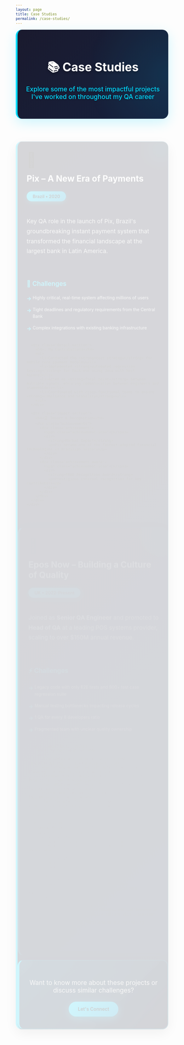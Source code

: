 ```yaml
---
layout: page
title: Case Studies
permalink: /case-studies/
---
```


<style>
/* Case Studies - Dark Theme Consistent with Site */
.hero-section {
  text-align: center;
  margin-bottom: 50px;
  padding: 40px 20px;
  background: linear-gradient(135deg, #1a1a2e 0%, #16213e 100%);
  border-radius: 20px;
  border-left: 6px solid #00d9ff;
  box-shadow: 0 12px 40px rgba(0, 217, 255, 0.2);
  position: relative;
  overflow: hidden;
}

.hero-section::before {
  content: "";
  position: absolute;
  top: -50%;
  right: -50%;
  width: 100%;
  height: 200%;
  background: radial-gradient(circle, rgba(0, 217, 255, 0.1) 0%, transparent 70%);
  animation: float 6s ease-in-out infinite;
}

@keyframes float {
  0%, 100% { transform: translateY(0px) rotate(0deg); }
  50% { transform: translateY(-20px) rotate(5deg); }
}

.hero-content {
  position: relative;
  z-index: 2;
}

.hero-title {
  color: #ffffff;
  margin-bottom: 15px;
  font-size: 2.8em;
  font-weight: 700;
  text-shadow: 0 4px 8px rgba(0, 0, 0, 0.3);
}

.hero-subtitle {
  color: #00d9ff;
  font-size: 1.5em;
  font-weight: 500;
  margin-bottom: 20px;
  text-shadow: 0 2px 4px rgba(0, 0, 0, 0.3);
  max-width: 800px;
  margin-left: auto;
  margin-right: auto;
}

.projects-grid {
  display: flex;
  flex-direction: column;
  gap: 40px;
  margin-bottom: 50px;
}

.project-card {
  background: linear-gradient(135deg, rgba(26, 26, 46, 0.95), rgba(22, 33, 62, 0.95));
  border: 1px solid rgba(0, 217, 255, 0.3);
  border-radius: 20px;
  border-left: 6px solid #00d9ff;
  box-shadow: 0 12px 40px rgba(0, 0, 0, 0.3);
  overflow: hidden;
  transition: all 0.3s ease;
  position: relative;
}

.project-card::before {
  content: "";
  position: absolute;
  top: 0;
  right: 0;
  width: 150px;
  height: 150px;
  background: radial-gradient(circle, rgba(0, 217, 255, 0.1) 0%, transparent 70%);
  border-radius: 50%;
  transform: translate(50px, -50px);
}

.project-card:hover {
  transform: translateY(-5px);
  box-shadow: 0 20px 60px rgba(0, 217, 255, 0.2);
  border-color: rgba(0, 217, 255, 0.6);
}

.project-header {
  padding: 30px;
  position: relative;
  z-index: 2;
}

.project-icon {
  font-size: 3rem;
  display: block;
  margin-bottom: 15px;
}

.project-header h2 {
  margin: 0 0 15px 0;
  color: #ffffff;
  font-size: 2em;
  font-weight: 700;
  text-shadow: 0 2px 4px rgba(0, 0, 0, 0.3);
}

.project-badge {
  display: inline-block;
  padding: 8px 20px;
  border-radius: 25px;
  font-size: 0.9rem;
  font-weight: 600;
  color: #000000;
  background: linear-gradient(135deg, #00d9ff, #0099cc);
  box-shadow: 0 4px 15px rgba(0, 217, 255, 0.3);
  margin-top: 10px;
}

.project-description {
  padding: 0 30px;
  font-size: 1.2rem;
  line-height: 1.7;
  color: #e0e0e0;
  position: relative;
  z-index: 2;
}

.project-details {
  padding: 30px;
  position: relative;
  z-index: 2;
}

.detail-section, .impact-section, .metrics-section {
  margin-bottom: 30px;
}

.detail-section h4, .impact-section h4, .metrics-section h4 {
  color: #00d9ff;
  margin-bottom: 15px;
  font-size: 1.3rem;
  font-weight: 600;
  display: flex;
  align-items: center;
  gap: 10px;
}

.detail-section ul {
  list-style: none;
  padding: 0;
}

.detail-section li {
  padding: 8px 0;
  padding-left: 20px;
  position: relative;
  line-height: 1.6;
  color: #e0e0e0;
}

.detail-section li:before {
  content: "→";
  position: absolute;
  left: 0;
  color: #00d9ff;
  font-weight: bold;
  font-size: 1.2em;
}

.achievements {
  display: grid;
  gap: 15px;
}

.achievement {
  display: flex;
  align-items: flex-start;
  gap: 15px;
  padding: 20px;
  background: linear-gradient(135deg, rgba(0, 217, 255, 0.1) 0%, rgba(26, 26, 46, 0.8) 100%);
  border: 1px solid rgba(0, 217, 255, 0.3);
  border-radius: 15px;
  border-left: 4px solid #00d9ff;
  transition: all 0.3s ease;
}

.achievement:hover {
  transform: translateX(5px);
  box-shadow: 0 8px 25px rgba(0, 217, 255, 0.2);
}

.achievement.award {
  border-left-color: #00e6ff;
  background: linear-gradient(135deg, rgba(0, 230, 255, 0.15) 0%, rgba(26, 26, 46, 0.9) 100%);
}

.achievement-icon {
  font-size: 2rem;
  flex-shrink: 0;
}

.achievement strong {
  display: block;
  margin-bottom: 5px;
  color: #ffffff;
  font-size: 1.1em;
}

.achievement p {
  color: #e0e0e0;
  margin: 0;
  line-height: 1.6;
}

.metrics-grid {
  display: grid;
  grid-template-columns: repeat(auto-fit, minmax(180px, 1fr));
  gap: 20px;
  margin-bottom: 20px;
}

.metric {
  text-align: center;
  padding: 25px;
  background: linear-gradient(135deg, #00d9ff, #0099cc);
  color: #000000;
  border-radius: 15px;
  box-shadow: 0 8px 25px rgba(0, 217, 255, 0.3);
  transition: all 0.3s ease;
}

.metric:hover {
  transform: translateY(-3px);
  box-shadow: 0 12px 35px rgba(0, 217, 255, 0.4);
}

.metric-value {
  display: block;
  font-size: 2.5rem;
  font-weight: 700;
  margin-bottom: 8px;
}

.metric-label {
  font-size: 1rem;
  font-weight: 600;
  opacity: 0.9;
}

.additional-impacts {
  background: linear-gradient(135deg, rgba(26, 26, 46, 0.9), rgba(22, 33, 62, 0.9));
  border: 1px solid rgba(0, 217, 255, 0.3);
  border-radius: 12px;
  padding: 20px;
  border-left: 4px solid #00d9ff;
}

.additional-impacts p {
  margin: 8px 0;
  color: #e0e0e0;
  font-size: 1rem;
  line-height: 1.6;
}

.cta-section {
  text-align: center;
  padding: 40px 20px;
  background: linear-gradient(135deg, rgba(0, 217, 255, 0.15) 0%, rgba(26, 26, 46, 0.9) 100%);
  border: 1px solid rgba(0, 217, 255, 0.4);
  border-left: 6px solid #00d9ff;
  border-radius: 20px;
  margin-top: 40px;
  box-shadow: 0 12px 40px rgba(0, 0, 0, 0.3);
  position: relative;
  overflow: hidden;
}

.cta-section::before {
  content: "";
  position: absolute;
  top: -50%;
  left: -50%;
  width: 200%;
  height: 200%;
  background: radial-gradient(circle, rgba(0, 217, 255, 0.05) 0%, transparent 70%);
  animation: pulse 4s ease-in-out infinite;
}

@keyframes pulse {
  0%, 100% { transform: scale(1); opacity: 0.5; }
  50% { transform: scale(1.1); opacity: 0.8; }
}

.cta-section p {
  font-size: 1.3rem;
  color: #e0e0e0;
  margin-bottom: 25px;
  position: relative;
  z-index: 2;
}

.cta-button {
  display: inline-block;
  padding: 15px 30px;
  background: linear-gradient(135deg, #00d9ff, #0099cc);
  color: #000000;
  text-decoration: none;
  border-radius: 30px;
  font-weight: 600;
  font-size: 1.1em;
  transition: all 0.3s ease;
  box-shadow: 0 6px 25px rgba(0, 217, 255, 0.4);
  position: relative;
  z-index: 2;
}

.cta-button:hover {
  transform: translateY(-3px);
  box-shadow: 0 10px 35px rgba(0, 217, 255, 0.6);
  background: linear-gradient(135deg, #00e6ff, #00b3e6);
  text-decoration: none;
  color: #000000;
}

/* Responsive Design */
@media (max-width: 768px) {
  .hero-section {
    padding: 30px 15px;
  }
  
  .hero-title {
    font-size: 2.2em;
  }
  
  .hero-subtitle {
    font-size: 1.3em;
  }
  
  .project-header, .project-details, .project-description {
    padding: 20px;
  }
  
  .project-header h2 {
    font-size: 1.6em;
  }
  
  .metrics-grid {
    grid-template-columns: 1fr;
  }
  
  .achievement {
    flex-direction: column;
    text-align: center;
  }
}

/* Smooth Scrolling & Animations */
html {
  scroll-behavior: smooth;
}

.project-card {
  animation: fadeInUp 0.6s ease-out;
}

@keyframes fadeInUp {
  from {
    opacity: 0;
    transform: translateY(30px);
  }
  to {
    opacity: 1;
    transform: translateY(0);
  }
}
</style>

<div class="hero-section">
  <div class="hero-content">
    <h1 class="hero-title">📚 Case Studies</h1>
    <p class="hero-subtitle">Explore some of the most impactful projects I've worked on throughout my QA career</p>
  </div>
</div>

<div class="projects-grid">
  <div class="project-card">
    <div class="project-header">
      <span class="project-icon">💸</span>
      <h2>Pix – A New Era of Payments</h2>
      <span class="project-badge">Brazil • 2020</span>
    </div>
    <div class="project-description">
      <p>Key QA role in the launch of Pix, Brazil's groundbreaking instant payment system that transformed the financial landscape at the largest bank in Latin America.</p>
    </div>
    <div class="project-details">
      <div class="detail-section">
        <h4>🎯 Challenges</h4>
        <ul>
          <li>Highly critical, real-time system affecting millions of users</li>
          <li>Tight deadlines and regulatory requirements from the Central Bank</li>
          <li>Complex integrations with existing banking infrastructure</li>
        </ul>
      </div>
      
      <div class="detail-section">
        <h4>💡 My Contributions</h4>
        <ul>
          <li>Conducted the <strong>test strategy</strong> for mobile core payment modules</li>
          <li>Implemented <strong>automated regression testing</strong> for Back-end using Java with Rest Assured</li>
          <li>Acted as <strong>focal point</strong> between multiple squads, ensuring communication between engineers and stakeholders</li>
          <li>Coordinated with cross-functional teams to ensure <strong>compliance and stability</strong></li>
        </ul>
      </div>

      <div class="impact-section">
        <h4>🏆 Impact & Recognition</h4>
        <div class="achievements">
          <div class="achievement">
            <span class="achievement-icon">🚀</span>
            <div>
              <strong>Market Impact</strong>
              <p>Pix became one of the fastest-adopted financial technologies in Brazilian history</p>
            </div>
          </div>
          <div class="achievement award">
            <span class="achievement-icon">🏅</span>
            <div>
              <strong>PRAD Recognition Award</strong>
              <p>Prestigious internal recognition for key contributors</p>
            </div>
          </div>
        </div>
      </div>
    </div>
  </div>

  <div class="project-card">
    <div class="project-header">
      <span class="project-icon">🧭</span>
      <h2>Epos Now – Building a Culture of Quality</h2>
      <span class="project-badge">UK • 2022-Present</span>
    </div>
    <div class="project-description">
      <p>Joined as <strong>Senior QA Engineer</strong> and promoted to <strong>Head of QA</strong> at a leading POS systems provider, scaling to over $150M annual revenue.</p>
    </div>
    <div class="project-details">
      <div class="detail-section">
        <h4>⚡ Challenges</h4>
        <ul>
          <li>Legacy code with only E2E tests and 800+ test case regression suite</li>
          <li>Manual testing bottlenecks impacting release cycles</li>
          <li>1 QA for every 8 developers ratio</li>
          <li>Fragmented team with unclear quality ownership</li>
        </ul>
      </div>
      
      <div class="detail-section">
        <h4>🔧 My Contributions</h4>
        <ul>
          <li>Created and rolled out a <strong>QA Handbook</strong> to standardize practices</li>
          <li>Introduced <strong>test automation</strong> with Playwright across legacy migration projects</li>
          <li>Developed strategy based on the <strong>Test Pyramid</strong> methodology</li>
          <li>Championed <strong>shift-left testing</strong> through data-driven workshops</li>
          <li>Mentored QAs and initiated <strong>Path to Engineering</strong> program</li>
          <li>Integrated tests into <strong>CI/CD pipelines</strong> using GitLab CI and Jenkins</li>
        </ul>
      </div>

      <div class="metrics-section">
        <h4>📊 Measurable Impact</h4>
        <div class="metrics-grid">
          <div class="metric">
            <span class="metric-value">40%</span>
            <span class="metric-label">Reduction in Production Bugs</span>
          </div>
          <div class="metric">
            <span class="metric-value">2</span>
            <span class="metric-label">Fully Automated Projects</span>
          </div>
          <div class="metric">
            <span class="metric-value">100%</span>
            <span class="metric-label">Quality Culture Adoption</span>
          </div>
        </div>
        <div class="additional-impacts">
          <p>✅ Improved deployment frequency and confidence</p>
          <p>✅ Fostered strong quality culture with cross-team accountability</p>
          <p>✅ Reduced project bottlenecks during testing phase</p>
        </div>
      </div>
    </div>
  </div>
</div>

<div class="cta-section">
  <p>Want to know more about these projects or discuss similar challenges?</p>
  <a href="/#contact" class="cta-button">Let's Connect</a>
</div>